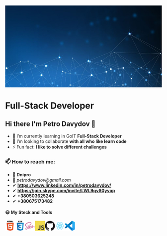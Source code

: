 ![picIMg](./img/mountain.jpg)

<h1>Full-Stack Developer</h1>

## Hi there I'm Petro Davydov 👋

- 🌱 I’m currently learning in GoIT **Full-Stack Developer**
- 👯 I’m looking to collaborate **with all who like learn code**
- ⚡ Fun fact: **I like to solve different challenges**

### 📫 How to reach me:

- 🏡 **Dnipro**
- 📨 _petrodavydov@gmail.com_
- ✔ **https://www.linkedin.com/in/petrodavydov/**
- ✔ **https://join.skype.com/invite/LWL9qvS0yvop**
- ✔ **+380503625248**
- ✔ **+380675173482**



####  😃 My Steck and Tools

<img align="left" alt="HTML5" width="32px" src="https://raw.githubusercontent.com/github/explore/80688e429a7d4ef2fca1e82350fe8e3517d3494d/topics/html/html.png" />

<img align="left" alt="CSS3" width="32px" src="https://raw.githubusercontent.com/github/explore/80688e429a7d4ef2fca1e82350fe8e3517d3494d/topics/css/css.png" />

<img align="left" alt="Sass" width="32px" src="https://raw.githubusercontent.com/github/explore/80688e429a7d4ef2fca1e82350fe8e3517d3494d/topics/sass/sass.png" />

<img align="left" alt="JavaScript" width="32px" src="https://raw.githubusercontent.com/github/explore/80688e429a7d4ef2fca1e82350fe8e3517d3494d/topics/javascript/javascript.png" />

<img align="left" alt="GitHub" width="32px" src="https://raw.githubusercontent.com/github/explore/78df643247d429f6cc873026c0622819ad797942/topics/github/github.png" />

<img align="left" alt="React" width="32px" src="https://raw.githubusercontent.com/github/explore/80688e429a7d4ef2fca1e82350fe8e3517d3494d/topics/react/react.png" />

<img alt="Visual Studio Code" width="32px" src="https://raw.githubusercontent.com/github/explore/80688e429a7d4ef2fca1e82350fe8e3517d3494d/topics/visual-studio-code/visual-studio-code.png" />
